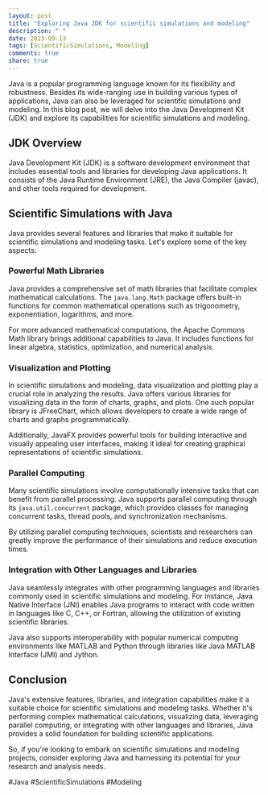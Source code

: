 ```yaml
---
layout: post
title: "Exploring Java JDK for scientific simulations and modeling"
description: " "
date: 2023-09-13
tags: [ScientificSimulations, Modeling]
comments: true
share: true
---
```


Java is a popular programming language known for its flexibility and robustness. Besides its wide-ranging use in building various types of applications, Java can also be leveraged for scientific simulations and modeling. In this blog post, we will delve into the Java Development Kit (JDK) and explore its capabilities for scientific simulations and modeling.

## JDK Overview

Java Development Kit (JDK) is a software development environment that includes essential tools and libraries for developing Java applications. It consists of the Java Runtime Environment (JRE), the Java Compiler (javac), and other tools required for development.

## Scientific Simulations with Java

Java provides several features and libraries that make it suitable for scientific simulations and modeling tasks. Let's explore some of the key aspects:

### Powerful Math Libraries

Java provides a comprehensive set of math libraries that facilitate complex mathematical calculations. The `java.lang.Math` package offers built-in functions for common mathematical operations such as trigonometry, exponentiation, logarithms, and more.

For more advanced mathematical computations, the Apache Commons Math library brings additional capabilities to Java. It includes functions for linear algebra, statistics, optimization, and numerical analysis.

### Visualization and Plotting

In scientific simulations and modeling, data visualization and plotting play a crucial role in analyzing the results. Java offers various libraries for visualizing data in the form of charts, graphs, and plots. One such popular library is JFreeChart, which allows developers to create a wide range of charts and graphs programmatically.

Additionally, JavaFX provides powerful tools for building interactive and visually appealing user interfaces, making it ideal for creating graphical representations of scientific simulations.

### Parallel Computing

Many scientific simulations involve computationally intensive tasks that can benefit from parallel processing. Java supports parallel computing through its `java.util.concurrent` package, which provides classes for managing concurrent tasks, thread pools, and synchronization mechanisms.

By utilizing parallel computing techniques, scientists and researchers can greatly improve the performance of their simulations and reduce execution times.

### Integration with Other Languages and Libraries

Java seamlessly integrates with other programming languages and libraries commonly used in scientific simulations and modeling. For instance, Java Native Interface (JNI) enables Java programs to interact with code written in languages like C, C++, or Fortran, allowing the utilization of existing scientific libraries.

Java also supports interoperability with popular numerical computing environments like MATLAB and Python through libraries like Java MATLAB Interface (JMI) and Jython.

## Conclusion

Java's extensive features, libraries, and integration capabilities make it a suitable choice for scientific simulations and modeling tasks. Whether it's performing complex mathematical calculations, visualizing data, leveraging parallel computing, or integrating with other languages and libraries, Java provides a solid foundation for building scientific applications.

So, if you're looking to embark on scientific simulations and modeling projects, consider exploring Java and harnessing its potential for your research and analysis needs.

#Java #ScientificSimulations #Modeling